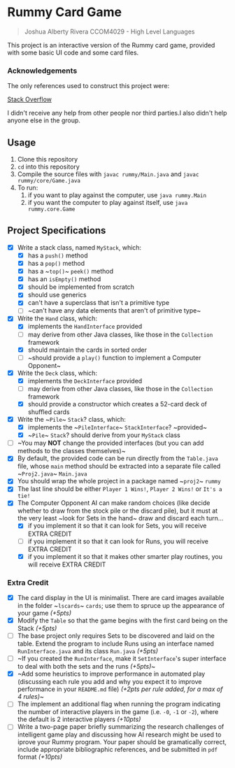 # Rummy Card Game

> Joshua Alberty Rivera
> CCOM4029 - High Level Languages

This project is an interactive version of the Rummy card game, provided with some basic UI code and some card files.

### Acknowledgements

The only references used to construct this project were:

[Stack Overflow](https://stackoverflow.com)

I didn't receive any help from other people nor third parties.I also didn't help anyone else in the group.

## Usage

1. Clone this repository
2. `cd` into this repository
3. Compile the source files with `javac rummy/Main.java` and `javac rummy/core/Game.java`
4. To run:
   1. if you want to play against the computer, use `java rummy.Main`
   2. if you want the computer to play against itself, use `java rummy.core.Game`

## Project Specifications

- [x] Write a stack class, named `MyStack`, which:
  - [x] has a `push()` method
  - [x] has a `pop()` method
  - [x] has a ~`top()`~ `peek()` method
  - [x] has an `isEmpty()` method
  - [x] should be implemented from scratch
  - [x] should use generics
  - [x] can't have a superclass that isn't a primitive type
  - [ ] ~can't have any data elements that aren't of primitive type~
- [x] Write the `Hand` class, which:
  - [x] implements the `HandInterface` provided
  - [ ] may derive from other Java classes, like those in the `Collection` framework
  - [x] should maintain the cards in sorted order
  - [ ] ~should provide a `play()` function to implement a Computer Opponent~
- [x] Write the `Deck` class, which:
  - [x] implements the `DeckInterface` provided
  - [ ] may derive from other Java classes, like those in the `Collection` framework
  - [x] should provide a constructor which creates a 52-card deck of shuffled cards
- [x] Write the ~`Pile`~ `Stack`? class, which:
  - [x] implements the ~`PileInterface`~ `StackInterface`? ~provided~
  - [x] ~`Pile`~ `Stack`? should derive from your `MyStack` class
- [ ] ~You may **NOT** change the provided interfaces (but you can add methods to the classes themselves)~
- [x] By default, the provided code can be run directly from the `Table.java` file, whose `main` method should be extracted into a separate file called ~`Proj2.java`~ `Main.java`
- [x] You should wrap the whole project in a package named ~`proj2`~ `rummy`
- [x] The last line should be either `Player 1 Wins!`, `Player 2 Wins!` or `It's a tie!`
- [x] The Computer Opponent AI can make random choices (like decide whether to draw from the stock pile or the discard pile), but it must at the very least ~look for Sets in the hand~ draw and discard each turn...
  - [x] if you implement it so that it can look for Sets, you will receive EXTRA CREDIT
  - [ ] if you implement it so that it can look for Runs, you will receive EXTRA CREDIT
  - [x] if you implement it so that it makes other smarter play routines, you will receive EXTRA CREDIT

### Extra Credit

- [x] The card display in the UI is minimalist. There are card images available in the folder ~`lscards`~ `cards`; use them to spruce up the appearance of your game _(+5pts)_
- [x] Modify the `Table` so that the game begins with the first card being on the Stack _(+5pts)_
- [ ] The base project only requires Sets to be discovered and laid on the table. Extend the program to include Runs using an interface named `RunInterface.java` and its class `Run.java` _(+5pts)_
- [ ] ~If you created the `RunInterface`, make it `SetInterface`'s super interface to deal with both the sets and the runs _(+5pts)_~
- [x] ~Add some heuristics to improve performance in automated play (discussing each rule you add and why you expect it to improve performance in your `README.md` file) _(+2pts per rule added, for a max of 4 rules)_~
- [ ] The implement an additional flag when running the program indicating the number of interactive players in the game (i.e. `-0`, `-1` or `-2`), where the default is 2 interactive players _(+10pts)_
- [ ] Write a two-page paper briefly summarizing the research challenges of intelligent game play and discussing how AI research might be used to iprove your Rummy program. Your paper should be gramatically correct, include appropriate bibliographic references, and be submitted in `pdf` format _(+10pts)_
